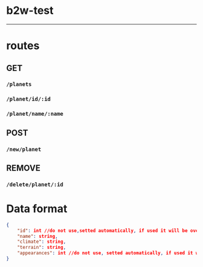 # b2w-test

---

# routes
## GET
### `/planets`
### `/planet/id/:id`
### `/planet/name/:name`
## POST
### `/new/planet`
## REMOVE
### `/delete/planet/:id`

# Data format

```json
{
    "id": int //do not use,setted automatically, if used it will be overwritten
    "name": string,
    "climate": string,
    "terrain": string,
    "appearances": int //do not use, setted automatically, if used it will be overwritten
}
```